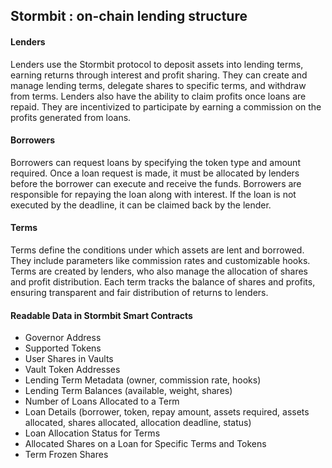 ## Stormbit : on-chain lending structure 

#### Lenders
Lenders use the Stormbit protocol to deposit assets into lending terms, earning returns through interest and profit sharing. They can create and manage lending terms, delegate shares to specific terms, and withdraw from terms. Lenders also have the ability to claim profits once loans are repaid. They are incentivized to participate by earning a commission on the profits generated from loans.

#### Borrowers
Borrowers can request loans by specifying the token type and amount required. Once a loan request is made, it must be allocated by lenders before the borrower can execute and receive the funds. Borrowers are responsible for repaying the loan along with interest. If the loan is not executed by the deadline, it can be claimed back by the lender.

#### Terms
Terms define the conditions under which assets are lent and borrowed. They include parameters like commission rates and customizable hooks. Terms are created by lenders, who also manage the allocation of shares and profit distribution. Each term tracks the balance of shares and profits, ensuring transparent and fair distribution of returns to lenders.

#### Readable Data in Stormbit Smart Contracts
- Governor Address
- Supported Tokens
- User Shares in Vaults
- Vault Token Addresses
- Lending Term Metadata (owner, commission rate, hooks)
- Lending Term Balances (available, weight, shares)
- Number of Loans Allocated to a Term
- Loan Details (borrower, token, repay amount, assets required, assets allocated, shares allocated, allocation deadline, status)
- Loan Allocation Status for Terms
- Allocated Shares on a Loan for Specific Terms and Tokens
- Term Frozen Shares